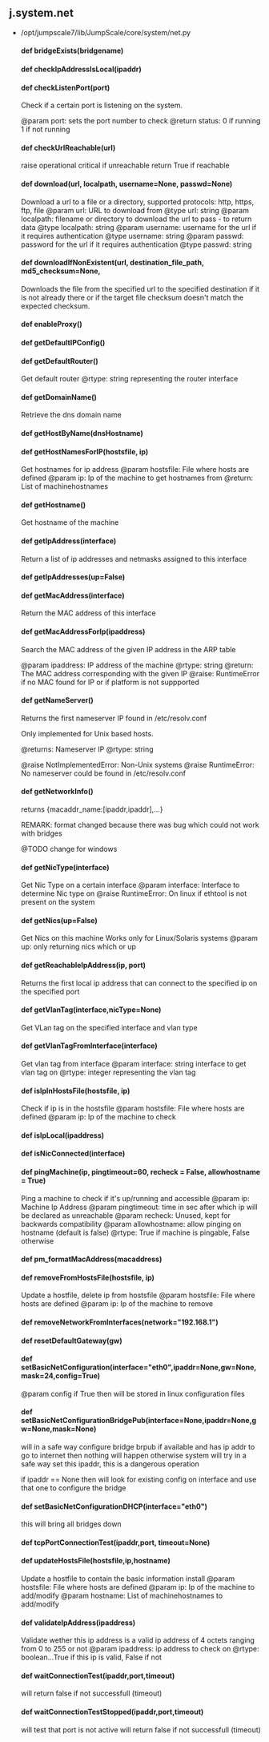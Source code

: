 ## j.system.net

- /opt/jumpscale7/lib/JumpScale/core/system/net.py

    #### def bridgeExists(bridgename) 
    #### def checkIpAddressIsLocal(ipaddr) 
    #### def checkListenPort(port) 
    
    Check if a certain port is listening on the system.
    
    @param port: sets the port number to check
    @return status: 0 if running 1 if not running
    #### def checkUrlReachable(url) 
    
    raise operational critical if unreachable
    return True if reachable
    #### def download(url, localpath, username=None, passwd=None) 
    
    Download a url to a file or a directory, supported protocols: http, https, ftp, file
    @param url: URL to download from
    @type url: string
    @param localpath: filename or directory to download the url to pass - to return data
    @type localpath: string
    @param username: username for the url if it requires authentication
    @type username: string
    @param passwd: password for the url if it requires authentication
    @type passwd: string
    #### def downloadIfNonExistent(url, destination_file_path, md5_checksum=None, 
    
    Downloads the file from the specified url to the specified destination if it is not already there
    or if the target file checksum doesn't match the expected checksum.
    #### def enableProxy() 
    #### def getDefaultIPConfig() 
    #### def getDefaultRouter() 
    
    Get default router
    @rtype: string representing the router interface
    #### def getDomainName() 
    
    Retrieve the dns domain name
    #### def getHostByName(dnsHostname) 
    #### def getHostNamesForIP(hostsfile, ip) 
    
    Get hostnames for ip address
    @param hostsfile: File where hosts are defined
    @param ip: Ip of the machine to get hostnames from
    @return: List of machinehostnames
    #### def getHostname() 
    
    Get hostname of the machine
    #### def getIpAddress(interface) 
    
    Return a list of ip addresses and netmasks assigned to this interface
    #### def getIpAddresses(up=False) 
    #### def getMacAddress(interface) 
    
    Return the MAC address of this interface
    #### def getMacAddressForIp(ipaddress) 
    
    Search the MAC address of the given IP address in the ARP table
    
    @param ipaddress: IP address of the machine
    @rtype: string
    @return: The MAC address corresponding with the given IP
    @raise: RuntimeError if no MAC found for IP or if platform is not suppported
    #### def getNameServer() 
    
    Returns the first nameserver IP found in /etc/resolv.conf
    
    Only implemented for Unix based hosts.
    
    @returns: Nameserver IP
    @rtype: string
    
    @raise NotImplementedError: Non-Unix systems
    @raise RuntimeError: No nameserver could be found in /etc/resolv.conf
    #### def getNetworkInfo() 
    
    returns \{macaddr_name:[ipaddr,ipaddr],...\}
    
    REMARK: format changed because there was bug which could not work with bridges
    
    @TODO change for windows
    #### def getNicType(interface) 
    
    Get Nic Type on a certain interface
    @param interface: Interface to determine Nic type on
    @raise RuntimeError: On linux if ethtool is not present on the system
    #### def getNics(up=False) 
    
    Get Nics on this machine
    Works only for Linux/Solaris systems
    @param up: only returning nics which or up
    #### def getReachableIpAddress(ip, port) 
    
    Returns the first local ip address that can connect to the specified ip on the specified port
    #### def getVlanTag(interface,nicType=None) 
    
    Get VLan tag on the specified interface and vlan type
    #### def getVlanTagFromInterface(interface) 
    
    Get vlan tag from interface
    @param interface: string interface to get vlan tag on
    @rtype: integer representing the vlan tag
    #### def isIpInHostsFile(hostsfile, ip) 
    
    Check if ip is in the hostsfile
    @param hostsfile: File where hosts are defined
    @param ip: Ip of the machine to check
    #### def isIpLocal(ipaddress) 
    #### def isNicConnected(interface) 
    #### def pingMachine(ip, pingtimeout=60, recheck = False, allowhostname = True) 
    
    Ping a machine to check if it's up/running and accessible
    @param ip: Machine Ip Address
    @param pingtimeout: time in sec after which ip will be declared as unreachable
    @param recheck: Unused, kept for backwards compatibility
    @param allowhostname: allow pinging on hostname (default is false)
    @rtype: True if machine is pingable, False otherwise
    #### def pm_formatMacAddress(macaddress) 
    #### def removeFromHostsFile(hostsfile, ip) 
    
    Update a hostfile, delete ip from hostsfile
    @param hostsfile: File where hosts are defined
    @param ip: Ip of the machine to remove
    #### def removeNetworkFromInterfaces(network="192.168.1") 
    #### def resetDefaultGateway(gw) 
    #### def setBasicNetConfiguration(interface="eth0",ipaddr=None,gw=None,mask=24,config=True) 
    
    @param config if True then will be stored in linux configuration files
    #### def setBasicNetConfigurationBridgePub(interface=None,ipaddr=None,gw=None,mask=None) 
    
    will in a safe way configure bridge brpub
    if available and has ip addr to go to internet then nothing will happen
    otherwise system will try in a safe way set this ipaddr, this is a dangerous operation
    
    if ipaddr == None then will look for existing config on interface and use that one to configure the bridge
    #### def setBasicNetConfigurationDHCP(interface="eth0") 
    
    this will bring all bridges down
    #### def tcpPortConnectionTest(ipaddr,port, timeout=None) 
    #### def updateHostsFile(hostsfile,ip,hostname) 
    
    Update a hostfile to contain the basic information install
    @param hostsfile: File where hosts are defined
    @param ip: Ip of the machine to add/modify
    @param hostname: List of machinehostnames to add/modify
    #### def validateIpAddress(ipaddress) 
    
    Validate wether this ip address is a valid ip address of 4 octets ranging from 0 to 255 or not
    @param ipaddress: ip address to check on
    @rtype: boolean...True if this ip is valid, False if not
    #### def waitConnectionTest(ipaddr,port,timeout) 
    
    will return false if not successfull (timeout)
    #### def waitConnectionTestStopped(ipaddr,port,timeout) 
    
    will test that port is not active
    will return false if not successfull (timeout)
